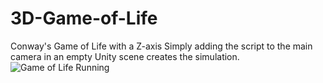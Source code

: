 # 3D-Game-of-Life
Conway's Game of Life with a Z-axis
Simply adding the script to the main camera in an empty  Unity scene creates the simulation.
![Game of Life Running](https://i.imgur.com/nNAu7aj.gif)
